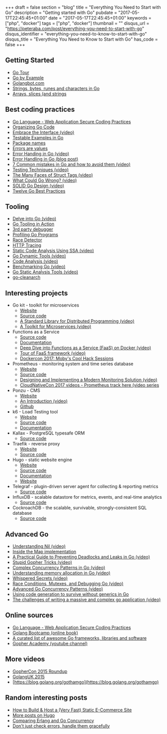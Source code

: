 +++
draft = false
section = "blog"
title = "Everything You Need to Start with Go"
description = "Getting started with Go"
pubdate = "2017-05-17T22:45:45+01:00"
date = "2017-05-17T22:45:45+01:00"
keywords = ["php", "docker"]
tags = ["php", "docker"]
thumbnail = ""
disqus_url = "https://peteraba.com/post/everything-you-need-to-start-with-go"
disqus_identifier = "everything-you-need-to-know-to-start-with-go"
disqus_title = "Everything You Need to Know to Start with Go"
has_code = false
+++

## Getting Started

 - [Go Tour](https://golang.org/)
 - [Go by Example](https://gobyexample.com/)
 - [Golangbot.com](https://golangbot.com/learn-golang-series/)
 - [Strings, bytes, runes and characters in Go](https://blog.golang.org/strings)
 - [Arrays, slices (and strings](https://blog.golang.org/slices)

## Best coding practices

 - [Go Language - Web Application Secure Coding Practices](https://checkmarx.gitbooks.io/go-scp/)
 - [Organizing Go Code](https://blog.golang.org/organizing-go-code)
 - [Embrace the Interface (video)](https://www.youtube.com/watch?v=xyDkyFjzFVc)
 - [Testable Examples in Go](https://blog.golang.org/examples)
 - [Package names](https://blog.golang.org/package-names)
 - [Errors are values](https://blog.golang.org/errors-are-values)
 - [Error Handing in Go (video)](https://vimeo.com/115782573)
 - [Error Handling in Go (blog post)](https://blog.golang.org/error-handling-and-go)
 - [7 Common mistakes in Go and how to avoid them (video)](https://vimeo.com/115776445)
 - [Testing Techniques (video)](https://www.youtube.com/watch?v=ndmB0bj7eyw)
 - [The Many Faces of Struct Tags (video)](https://www.youtube.com/watch?v=_SCRvMunkdA)
 - [What Could Go Wrong? (video)](https://www.youtube.com/watch?v=VC3QXZ-x5yI)
 - [SOLID Go Design (video)](https://www.youtube.com/watch?v=zzAdEt3xZ1M)
 - [Twelve Go Best Practices](https://www.youtube.com/watch?v=8D3Vmm1BGoY)

## Tooling

 - [Delve into Go (video)](https://www.youtube.com/watch?v=InG72scKPd4)
 - [Go Tooling in Action](https://www.youtube.com/watch?v=uBjoTxosSys)
 - [3rd party debugger](https://github.com/derekparker/delve)
 - [Profiling Go Programs](https://blog.golang.org/profiling-go-programs)
 - [Race Detector](https://blog.golang.org/race-detector)
 - [HTTP Tracing](https://blog.golang.org/http-tracing)
 - [Static Code Analysis Using SSA (video)](https://www.youtube.com/watch?v=D2-gaMvWfQY)
 - [Go Dynamic Tools (video)](https://www.youtube.com/watch?v=a9xrxRsIbSU)
 - [Code Analysis (video)](https://blog.golang.org/gouk15)
 - [Benchmarking Go (video)](https://vimeo.com/114975899)
 - [Go Static Analysis Tools (video)](https://vimeo.com/114736889)
 - [go-cleanarch](https://github.com/roblaszczak/go-cleanarch)

## Interesting projects

 - Go kit - toolkit for microservices
   - [Website](https://gokit.io/)
   - [Source code](https://github.com/go-kit/kit)
   - [A Standard Library for Distributed Programming (video)](https://github.com/go-kit/kit)
   - [A Toolkit for Microservices (video)](https://www.youtube.com/watch?v=aL6sd4d4hxk)
 - Functions as a Service
   - [Source code](https://github.com/alexellis/faas)
   - [Documentation](http://docs.get-faas.com/)
   - [Deep Dive into Functions as a Service (FaaS) on Docker (video)](https://www.youtube.com/watch?v=sp1B7l5mEzc)
   - [Tour of FaaS framework (video)](https://www.youtube.com/watch?v=BK076ChLKKE)
   - [Dockercon 2017: Moby's Cool Hack Sessions](https://blog.docker.com/2017/04/dockercon-2017-mobys-cool-hack-sessions/)
 - Prometheus - monitoring system and time series database
   - [Website](https://prometheus.io/)
   - [Source code](https://github.com/prometheus/prometheus)
   - [Designing and Implementing a Modern Monitoring Solution (video)](https://www.youtube.com/watch?v=1V7eJ0jN8-E)
   - [CloudNativeCon 2017 videos - Prometheus track here (video series](https://www.youtube.com/watch?v=uV_sh7_lVw8&list=PLqm7NmbgjUExeDZU8xb2nxz-ysnjuC2Mz&index=1)
 - Ponzu - CMS
   - [Website](https://docs.ponzu-cms.org/)
   - [An Introduction (video)](https://www.youtube.com/watch?v=T_1ncPoLgrg)
   - [Github](https://github.com/ponzu-cms/ponzu)
 - k6 - Load Testing tool
   - [Website](https://k6.io/)
   - [Source code](https://github.com/loadimpact/k6)
   - [Documentation](https://docs.k6.io/)
 - Kallax - PostgreSQL typesafe ORM
   - [Source code](https://github.com/src-d/go-kallax)
 - Traefik - reverse proxy
   - [Website](https://traefik.io/)
   - [Source code](https://github.com/containous/traefik)
 - Hugo - static website engine
   - [Website](https://gohugo.io/)
   - [Source code](https://github.com/spf13/hugo)
   - [Documentation](http://gohugo.io/overview/introduction/)
   - [Website](https://gohugo.io/)
 - Telegraf - plugin-driven server agent for collecting & reporting metrics
   - [Source code](https://github.com/influxdata/telegraf)
 - InfluxDB - scalable datastore for metrics, events, and real-time analytics
   - [Source code](https://github.com/influxdata/influxdb)
 - CockroachDB - the scalable, survivable, strongly-consistent SQL database
   - [Source code](https://github.com/cockroachdb/cockroach)

## Advanced Go

 - [Understanding Nil (video)](https://www.youtube.com/watch?v=ynoY2xz-F8s)
 - [Inside the Map implementation](https://www.youtube.com/watch?v=Tl7mi9QmLns)
 - [A Practical Guide to Preventing Deadlocks and Leaks in Go (video)](https://www.youtube.com/watch?v=3EW1hZ8DVyw)
 - [Stupid Gopher Tricks (video)](https://www.youtube.com/watch?v=UECh7X07m6E)
 - [Complex Concurrency Patterns in Go (video)](https://www.youtube.com/watch?v=2HOO5gIgyMg)
 - [Understanding memory allocation in Go (video)](https://www.youtube.com/watch?v=zjoieOpy5hE)
 - [Whispered Secrets (video)](https://www.youtube.com/watch?v=ViBRx-F4Z2U)
 - [Race Conditions, Mutexes, and Debugging Go (video)](https://vimeo.com/116108566)
 - [Advanced Go Concurrency Patterns (video)](https://www.youtube.com/watch?v=QDDwwePbDtw)
 - [Using code generation to survive without generics in Go](https://www.calhoun.io/using-code-generation-to-survive-without-generics-in-go/)
 - [The challenges of writing a massive and complex go application (video)](https://www.youtube.com/watch?v=hWNwI5q01gI)

## Online sources

 - [Go Language - Web Application Secure Coding Practices](https://checkmarx.gitbooks.io/go-scp/)
 - [Golang Bootcamp (online book)](http://www.golangbootcamp.com/book)
 - [A curated list of awesome Go frameworks, libraries and software](https://awesome-go.com/)
 - [Gopher Academy (youtube channel)](https://www.youtube.com/channel/UCx9QVEApa5BKLw9r8cnOFEA)

## More videos

 - [GopherCon 2015 Roundup](https://blog.golang.org/gophercon2015)
 - [GolangUK 2015](https://blog.golang.org/gouk15)
 - [https://blog.golang.org/gothamgo](https://blog.golang.org/gothamgo)

## Random interesting posts

 - [How to Build & Host a (Very Fast) Static E-Commerce Site](https://snipcart.com/blog/hugo-tutorial-static-site-ecommerce)
 - [More posts on Hugo](https://gohugo.io/community/press/)
 - [Comparing Erlang and Go Concurrency](https://www.youtube.com/watch?v=2yiKUIDFc2I)
 - [Don't just check errors, handle them gracefully](https://www.youtube.com/watch?v=lsBF58Q-DnY)

